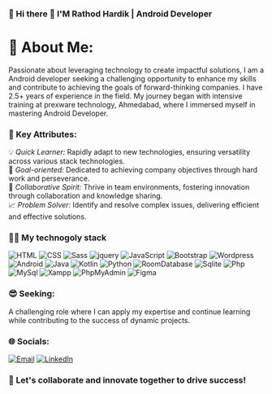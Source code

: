 ### 🚀 Hi there 👋 I'M Rathod Hardik | Android Developer

# 💫 About Me:
Passionate about leveraging technology to create impactful solutions, I am a Android developer seeking a challenging opportunity to enhance my skills and contribute to achieving the goals of forward-thinking companies. 
I have 2.5+ years of experience in the field. My journey began with intensive training at prexware technology, Ahmedabad, where I immersed myself in  mastering Android Developer.

### :pushpin: Key Attributes:
💡 *Quick Learner:* Rapidly adapt to new technologies, ensuring versatility across various stack technologies.</br>
🎯 *Goal-oriented:* Dedicated to achieving company objectives through hard work and perseverance.</br>
🤝 *Collaborative Spirit:* Thrive in team environments, fostering innovation through collaboration and knowledge sharing.</br>
📈 *Problem Solver:* Identify and resolve complex issues, delivering efficient and effective solutions.</br>

### :man_technologist: My technogoly stack
        

![HTML](https://img.shields.io/badge/-HTML-090909?style=for-the-badge&logo=html5)
![CSS](https://img.shields.io/badge/-Css-090909?style=for-the-badge&logo=css3&logoColor=0774db)
![Sass](https://img.shields.io/badge/-Scss-090909?style=for-the-badge&logo=sass&logoColor=CC6699)
![jquery](https://img.shields.io/badge/jquery-090909?style=for-the-badge&logo=jquery)
![JavaScript](https://img.shields.io/badge/-JavaScript-090909?style=for-the-badge&logo=javascript&logoColor=dbc607)
![Bootstrap](https://img.shields.io/badge/bootstrap-090909?style=for-the-badge&logo=bootstrap&logoColor=8709FE)
![Wordpress](https://img.shields.io/badge/wordpress-090909?style=for-the-badge&logo=wordpress&logoColor=3F61EB)
![Android](https://img.shields.io/badge/Android-090909?style=for-the-badge&logo=android)
![Java](https://img.shields.io/badge/Java-090909?style=for-the-badge&logo=Java&logoColor=white)
![Kotlin](https://img.shields.io/badge/kotlin-090909?style=for-the-badge&logo=kotlin&logoColor=AE2AF8)
![Python](https://img.shields.io/badge/python-090909?style=for-the-badge&logo=python&logoColor=F5C73B)
![RoomDatabase](https://img.shields.io/badge/-RoomDatabase-090909?style=for-the-badge&logo=amazondynamodb&logoColor=white)
![Sqlite](https://img.shields.io/badge/sqlite-090909?style=for-the-badge&logo=sqlite&logoColor=white)
![Php](https://img.shields.io/badge/php-090909?style=for-the-badge&logo=php)
![MySql](https://img.shields.io/badge/mysql-090909?style=for-the-badge&logo=mysql&logoColor=00708A)
![Xampp](https://img.shields.io/badge/xampp-090909?style=for-the-badge&logo=xampp&logoColor=F37623)
![PhpMyAdmin](https://img.shields.io/badge/phpmyadmin-090909?style=for-the-badge&logo=phpmyadmin&logoColor=F37623)
![Figma](https://img.shields.io/badge/figma-090909?style=for-the-badge&logo=figma&logoColor=F76E5F)


### :sunglasses: Seeking: 
A challenging role where I can apply my expertise and continue learning while contributing to the success of dynamic projects.

### 🌐 Socials:
[![Email](https://img.shields.io/badge/Gmail-090909?style=for-the-badge&logo=gmail&logoColor=0774db)](mailto:vivekthummar90@gmail.com)
[![LinkedIn](https://img.shields.io/badge/LinkedIn-090909?style=for-the-badge&logo=linkedIn&logoColor=0EA5E9)](https://www.linkedin.com/in/vivek-thummar-a2a956269/)


### :handshake: Let's collaborate and innovate together to drive success!



<!-- 📧 Email: rathodhardik20205@gmail.com

🔗 LinkedIn: linkedin.com/in/hardik-rathod-11bb55201/
                




<!--
*rathodhardik* is a ✨ special ✨ repository because its README.md (this file) appears on your GitHub profile.

Here are some ideas to get you started:

- 🔭 I’m currently working on ...
- 🌱 I’m currently learning ...
- 👯 I’m looking to collaborate on ...
- 🤔 I’m looking for help with ...
- 💬 Ask me about ...
- 📫 How to reach me: ...
- 😄 Pronouns: ...
- ⚡ Fun fact: ...
-->
